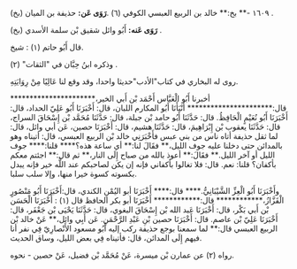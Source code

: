 ١٦٠٩ -** بخ:** خالد بن الربيع العبسي الكوفي (٦) .**رَوَى عَن:** حذيفة بن الميان (بخ) .

**رَوَى عَنه:** أَبُو وائل شقيق بْن سلمة الأسدي (بخ) .

قال أَبُو حاتم (١) : شيخ.

وذكره ابنُ حِبَّان في "الثقات" (٢) .

روى له البخاري في كتاب"الأدب"حديثا واحدا، وقد وقع لنا عَالِيًا مِنْ رِوَايَتِهِ.

أخبرنا أَبُو الْعَبَّاس أَحْمَد بْن أَبي الخير،********************** قال:********************** أَنْبَأَنَا أَبُو المكارم اللبان، قال: أَخْبَرَنَا أَبُو عَلِيّ الحداد، قال: أَخْبَرَنَا أَبُو نُعَيْمٍ الْحَافِظُ. قال: حَدَّثَنَا أَبُو حامد بْن جبلة، قال: حَدَّثَنَا مُحَمَّد بْن إِسْحَاقَ السراج، قال: حَدَّثَنَا يعقوب بْن إِبْرَاهِيمَ، قال: حَدَّثَنَا هشيم، قال: أَخْبَرَنَا حصين، عَن أبي وائل، قال: لما ثقل حذيفة أتاه ناس من بني عبس فأَخْبَرَنِي خالد بْن الربيع العبسي، قال: أتيناه وهو بالمدائن حتى دخلنا عليه جوف الليل،** فقَالَ لنا:** أي ساعة هذه؟**** قلنا:**** جوف الليل أو آخر الليل.** فقَالَ:** أعوذ بالله من صباح إِلَى النار،** ثم قال:** اجئتم معكم بأكفان؟ قلنا: نعم. قال: فلا تغالوا بأكفاني فإنه إن يكن لصاحبكم عند اللَّه خير فإنه يبدل بكسوته كسوة خيرا منها، وإلا سلب سلبا.

وأَخْبَرَنَا أَبُو الْعِزِّ الشَّيْبَانِيُّ.**** قال:**** أَخْبَرَنَا أبو اليُمْنِ الكندي، قال:أَخْبَرَنَا أَبُو مَنْصُورٍ الْقَزَّازُ،************ قال:************ أَخْبَرَنَا أبو بكر الحافظ قال (١) : أَخْبَرَنَا الْحَسَن بْن أَبي بَكْر، قال: أَخْبَرَنَا عَبد الله بْن إِسْحَاقَ البغوي، قال: حَدَّثَنَا يَحْيَى بْن جَعْفَر، قال: أَخْبَرَنَا عَلِيّ بْن عاصم. قال: أَخْبَرَنَا حصين بْنِ عَبْدِ الرَّحْمَنِ. عَن أَبِي وائل،** عَنْ خالد بْن الربيع العبسي قال:** لما سمعنا بوجع حذيفة ركب إليه أَبُو مسعود الأَنْصارِيّ فِي نفر أنا فيهم إِلَى المدائن، قال: فأتيناه فِي بعض الليل، وساق الحديث.

رواه (٢) عن عمارن بْن ميسرة، عَنْ مُحَمَّد بْن فضيل، عَنْ حصين - نحوه.